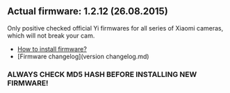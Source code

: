 ## Actual firmware: 1.2.12 (26.08.2015)

Only positive checked official Yi firmwares for all series of Xiaomi cameras, which will not break your cam.

 * [How to install firmware?](http://www.xiaoyi.com/home/guide-en.html)
 * [Firmware changelog](version changelog.md)



### ALWAYS CHECK MD5 HASH BEFORE INSTALLING NEW FIRMWARE!



